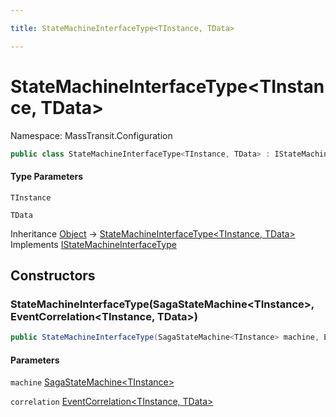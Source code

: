 ```yaml
---

title: StateMachineInterfaceType<TInstance, TData>

---
```


# StateMachineInterfaceType\<TInstance, TData\>

Namespace: MassTransit.Configuration

```csharp
public class StateMachineInterfaceType<TInstance, TData> : IStateMachineInterfaceType
```

#### Type Parameters

`TInstance`<br/>

`TData`<br/>

Inheritance [Object](https://learn.microsoft.com/en-us/dotnet/api/system.object) → [StateMachineInterfaceType\<TInstance, TData\>](../masstransit-configuration/statemachineinterfacetype-2)<br/>
Implements [IStateMachineInterfaceType](../masstransit-configuration/istatemachineinterfacetype)

## Constructors

### **StateMachineInterfaceType(SagaStateMachine\<TInstance\>, EventCorrelation\<TInstance, TData\>)**

```csharp
public StateMachineInterfaceType(SagaStateMachine<TInstance> machine, EventCorrelation<TInstance, TData> correlation)
```

#### Parameters

`machine` [SagaStateMachine\<TInstance\>](../../masstransit-abstractions/masstransit/sagastatemachine-1)<br/>

`correlation` [EventCorrelation\<TInstance, TData\>](../../masstransit-abstractions/masstransit/eventcorrelation-2)<br/>
